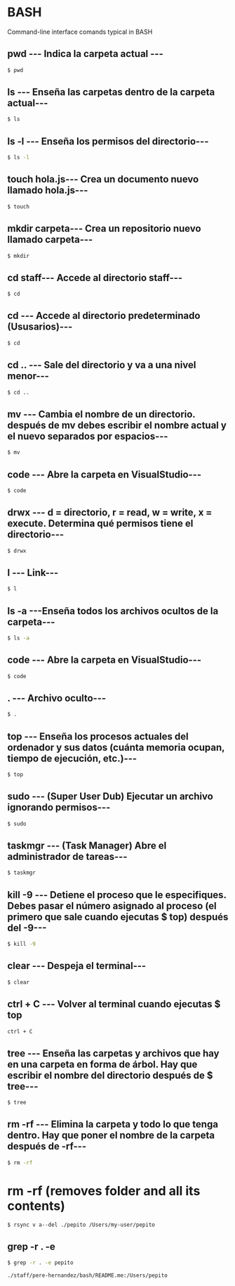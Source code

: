 # BASH

Command-line interface comands typical in BASH

## pwd --- Indica la carpeta actual ---

```sh
$ pwd
```



## ls --- Enseña las carpetas dentro de la carpeta actual---

```sh
$ ls
```



## ls -l --- Enseña los permisos del directorio---
```sh
$ ls -l
```



## touch hola.js--- Crea un documento nuevo llamado hola.js---

```sh
$ touch
```



## mkdir carpeta--- Crea un repositorio nuevo llamado carpeta---

```sh
$ mkdir
```

## cd staff--- Accede al directorio staff---

```sh
$ cd
```



## cd --- Accede al directorio predeterminado (Ususarios)---

```sh
$ cd
```



## cd .. --- Sale del directorio y va a una nivel menor---

```sh
$ cd ..
```



## mv --- Cambia el nombre de un directorio. después de mv debes escribir el nombre actual y el nuevo separados por espacios---

```sh
$ mv
```



## code --- Abre la carpeta en VisualStudio---

```sh
$ code
```



## drwx --- d = directorio, r = read, w = write, x = execute. Determina qué permisos tiene el directorio---

```sh
$ drwx
```



## l --- Link---

```sh
$ l
```



## ls -a ---Enseña todos los archivos ocultos de la carpeta---

```sh
$ ls -a
```



## code --- Abre la carpeta en VisualStudio---

```sh
$ code
```



## . --- Archivo oculto---

```sh
$ .
```



## top --- Enseña los procesos actuales del ordenador y sus datos (cuánta memoria ocupan, tiempo de ejecución, etc.)---

```sh
$ top
```



## sudo --- (Super User Dub) Ejecutar un archivo ignorando permisos---

```sh
$ sudo
```



## taskmgr --- (Task Manager) Abre el administrador de tareas---

```sh
$ taskmgr
```



## kill -9 --- Detiene el proceso que le especifiques. Debes pasar el número asignado al proceso (el primero que sale cuando ejecutas $ top) después del -9---

```sh
$ kill -9
```



## clear --- Despeja el terminal---

```sh
$ clear
```



## ctrl + C --- Volver al terminal cuando ejecutas $ top

```sh
ctrl + C
```



## tree --- Enseña las carpetas y archivos que hay en una carpeta en forma de árbol. Hay que escribir el nombre del directorio después de $ tree---

```sh
$ tree
```



## rm -rf --- Elimina la carpeta y todo lo que tenga dentro. Hay que poner el nombre de la carpeta después de -rf---

```sh
$ rm -rf
```



# rm -rf (removes folder and all its contents)

```sh
$ rsync v a--del ./pepito /Users/my-user/pepito
```
## grep -r . -e <expression>

```sh
$ grep -r . -e pepito

./staff/pere-hernandez/bash/README.me:/Users/pepito
```